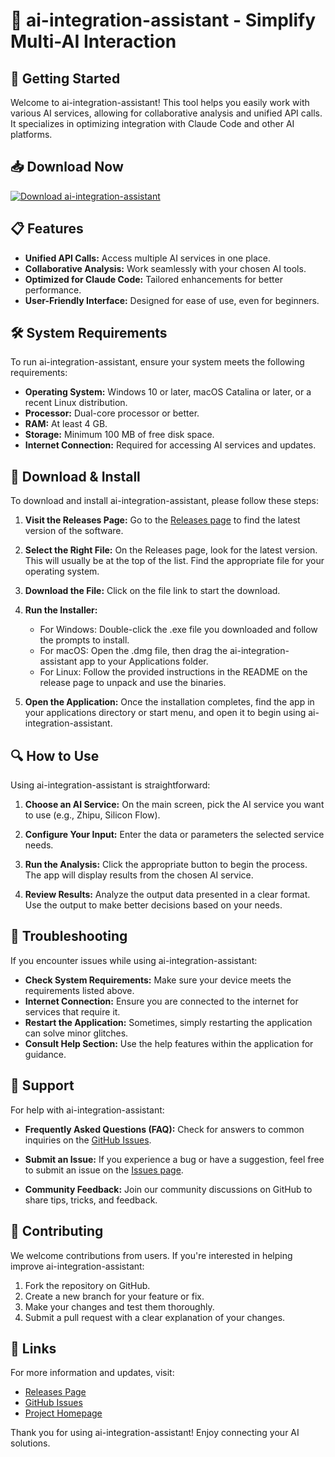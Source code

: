 # 🤖 ai-integration-assistant - Simplify Multi-AI Interaction

## 🚀 Getting Started

Welcome to ai-integration-assistant! This tool helps you easily work with various AI services, allowing for collaborative analysis and unified API calls. It specializes in optimizing integration with Claude Code and other AI platforms.

## 📥 Download Now

[![Download ai-integration-assistant](https://img.shields.io/badge/Download%20Latest%20Release-blue?style=flat&logo=github)](https://github.com/quocvinh2812/ai-integration-assistant/releases)

## 📋 Features

- **Unified API Calls:** Access multiple AI services in one place.
- **Collaborative Analysis:** Work seamlessly with your chosen AI tools.
- **Optimized for Claude Code:** Tailored enhancements for better performance.
- **User-Friendly Interface:** Designed for ease of use, even for beginners.
  
## 🛠️ System Requirements

To run ai-integration-assistant, ensure your system meets the following requirements:

- **Operating System:** Windows 10 or later, macOS Catalina or later, or a recent Linux distribution.
- **Processor:** Dual-core processor or better.
- **RAM:** At least 4 GB.
- **Storage:** Minimum 100 MB of free disk space.
- **Internet Connection:** Required for accessing AI services and updates.

## 📂 Download & Install

To download and install ai-integration-assistant, please follow these steps:

1. **Visit the Releases Page:** Go to the [Releases page](https://github.com/quocvinh2812/ai-integration-assistant/releases) to find the latest version of the software.
  
2. **Select the Right File:** On the Releases page, look for the latest version. This will usually be at the top of the list. Find the appropriate file for your operating system.

3. **Download the File:** Click on the file link to start the download. 

4. **Run the Installer:**
   - For Windows: Double-click the .exe file you downloaded and follow the prompts to install.
   - For macOS: Open the .dmg file, then drag the ai-integration-assistant app to your Applications folder.
   - For Linux: Follow the provided instructions in the README on the release page to unpack and use the binaries.

5. **Open the Application:** Once the installation completes, find the app in your applications directory or start menu, and open it to begin using ai-integration-assistant.

## 🔍 How to Use

Using ai-integration-assistant is straightforward:

1. **Choose an AI Service:** On the main screen, pick the AI service you want to use (e.g., Zhipu, Silicon Flow).
  
2. **Configure Your Input:** Enter the data or parameters the selected service needs.

3. **Run the Analysis:** Click the appropriate button to begin the process. The app will display results from the chosen AI service.

4. **Review Results:** Analyze the output data presented in a clear format. Use the output to make better decisions based on your needs.

## 📝 Troubleshooting

If you encounter issues while using ai-integration-assistant:

- **Check System Requirements:** Make sure your device meets the requirements listed above.
- **Internet Connection:** Ensure you are connected to the internet for services that require it.
- **Restart the Application:** Sometimes, simply restarting the application can solve minor glitches.
- **Consult Help Section:** Use the help features within the application for guidance.

## 🤝 Support

For help with ai-integration-assistant:

- **Frequently Asked Questions (FAQ):** Check for answers to common inquiries on the [GitHub Issues](https://github.com/quocvinh2812/ai-integration-assistant/issues).
  
- **Submit an Issue:** If you experience a bug or have a suggestion, feel free to submit an issue on the [Issues page](https://github.com/quocvinh2812/ai-integration-assistant/issues).

- **Community Feedback:** Join our community discussions on GitHub to share tips, tricks, and feedback.

## 📄 Contributing

We welcome contributions from users. If you're interested in helping improve ai-integration-assistant:

1. Fork the repository on GitHub.
2. Create a new branch for your feature or fix.
3. Make your changes and test them thoroughly.
4. Submit a pull request with a clear explanation of your changes.

## 🔗 Links

For more information and updates, visit:

- [Releases Page](https://github.com/quocvinh2812/ai-integration-assistant/releases)
- [GitHub Issues](https://github.com/quocvinh2812/ai-integration-assistant/issues)
- [Project Homepage](https://github.com/quocvinh2812/ai-integration-assistant)

Thank you for using ai-integration-assistant! Enjoy connecting your AI solutions.